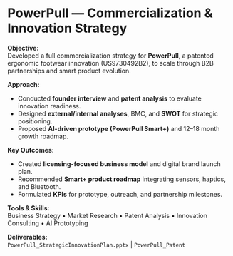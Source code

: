 # PowerPull — Commercialization & Innovation Strategy

**Objective:**  
Developed a full commercialization strategy for **PowerPull**, a patented ergonomic footwear innovation (US9730492B2), to scale through B2B partnerships and smart product evolution.

**Approach:**  
- Conducted **founder interview** and **patent analysis** to evaluate innovation readiness.  
- Designed **external/internal analyses**, BMC, and **SWOT** for strategic positioning.  
- Proposed **AI-driven prototype (PowerPull Smart+)** and 12–18 month growth roadmap.  

**Key Outcomes:**  
- Created **licensing-focused business model** and digital brand launch plan.  
- Recommended **Smart+ product roadmap** integrating sensors, haptics, and Bluetooth.  
- Formulated **KPIs** for prototype, outreach, and partnership milestones.  

**Tools & Skills:**  
Business Strategy • Market Research • Patent Analysis • Innovation Consulting • AI Prototyping  

**Deliverables:**  
`PowerPull_StrategicInnovationPlan.pptx` | `PowerPull_Patent`
